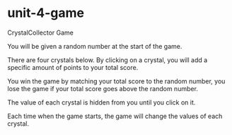 # unit-4-game
CrystalCollector Game

You will be given a random number at the start of the game.

There are four crystals below. By clicking on a crystal, you
will add a specific amount of points to your total score.

You win the game by matching your total score to the random
number, you lose the game if your total score goes above
the random number.

The value of each crystal is hidden from you until you click
on it.

Each time when the game starts, the game will change the values
of each crystal.